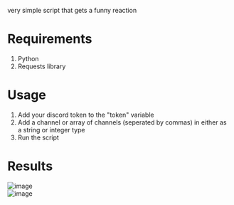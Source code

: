 very simple script that gets a funny reaction

# Requirements
1. Python  
2. Requests library  

# Usage
1. Add your discord token to the "token" variable
2. Add a channel or array of channels (seperated by commas) in either as a string or integer type
3. Run the script

# Results
![image](https://github.com/xi-sln/Discord-AutoTyper/assets/77388034/96148649-0f1c-46b5-bb0a-009a64f7e9cf)  
![image](https://github.com/xi-sln/Discord-AutoTyper/assets/77388034/54bf39cc-0c59-417a-a3f5-bf4189e792aa)
